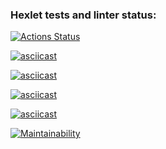 ### Hexlet tests and linter status:
[![Actions Status](https://github.com/Guba7/python-project-49/workflows/hexlet-check/badge.svg)](https://github.com/Guba7/python-project-49/actions)

[![asciicast](https://asciinema.org/a/7lg05GoXJrjiCUeT51HXrGJbe.svg)](https://asciinema.org/a/7lg05GoXJrjiCUeT51HXrGJbe)

[![asciicast](https://asciinema.org/a/572083.svg)](https://asciinema.org/a/572083)

[![asciicast](https://asciinema.org/a/572331.svg)](https://asciinema.org/a/572331)

[![asciicast](https://asciinema.org/a/572336.svg)](https://asciinema.org/a/572336)

[![Maintainability](https://api.codeclimate.com/v1/badges/0b1ed04f92c039ed1d46/maintainability)](https://codeclimate.com/github/Guba7/python-project-49/maintainability)
